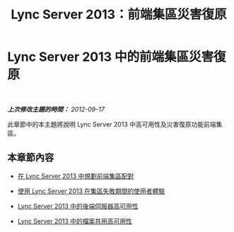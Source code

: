 ﻿---
title: Lync Server 2013：前端集區災害復原
TOCTitle: 前端集區災害復原
ms:assetid: 299cec23-35b4-4337-8f9a-2a57edd9c68b
ms:mtpsurl: https://technet.microsoft.com/zh-tw/library/JJ688005(v=OCS.15)
ms:contentKeyID: 49889993
ms.date: 08/10/2015
mtps_version: v=OCS.15
ms.translationtype: HT
---

# Lync Server 2013 中的前端集區災害復原

 

_**上次修改主題的時間：** 2012-09-17_

此章節中的本主題將說明 Lync Server 2013 中高可用性及災害復原功能前端集區。

## 本章節內容

  - [在 Lync Server 2013 中規劃前端集區配對](lync-server-2013-planning-for-front-end-pool-pairing.md)

  - [使用 Lync Server 2013 在集區失敗期間的使用者體驗](lync-server-2013-user-experience-during-pool-failure.md)

  - [Lync Server 2013 中的後端伺服器高可用性](lync-server-2013-back-end-server-high-availability.md)

  - [Lync Server 2013 中的檔案共用高可用性](lync-server-2013-file-sharing-high-availability.md)

